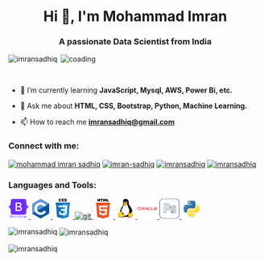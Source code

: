 <h1 align="center">Hi 👋, I'm Mohammad Imran</h1>
<h3 align="center">A passionate Data Scientist from India</h3>
<img align = "right" alt="coading" width="400" src ="https://miro.medium.com/max/1360/1*zVnWJtyGOX_kUIDm6ccCfQ.gif">

<p align="left"> <img src="https://komarev.com/ghpvc/?username=imransadhiq&label=Profile%20views&color=0e75b6&style=flat" alt="imransadhiq" /> </p>

<p align="left"> <a href="https://twitter.com/" target="blank"><img src="https://img.shields.io/twitter/follow/?logo=twitter&style=for-the-badge" alt="" /></a> </p>

- 🌱 I’m currently learning **JavaScript, Mysql, AWS, Power Bi, etc.**

- 💬 Ask me about **HTML, CSS, Bootstrap, Python, Machine Learning.**

- 📫 How to reach me **imransadhiq@gmail.com**

<h3 align="left">Connect with me:</h3>
<p align="left">
<a href="https://linkedin.com/in/mohammad imran sadhiq" target="blank"><img align="center" src="https://raw.githubusercontent.com/rahuldkjain/github-profile-readme-generator/master/src/images/icons/Social/linked-in-alt.svg" alt="mohammad imran sadhiq" height="30" width="40" /></a>
<a href="https://stackoverflow.com/users/imran-sadhiq" target="blank"><img align="center" src="https://raw.githubusercontent.com/rahuldkjain/github-profile-readme-generator/master/src/images/icons/Social/stack-overflow.svg" alt="imran-sadhiq" height="30" width="40" /></a>
<a href="https://instagram.com/imransadhiq" target="blank"><img align="center" src="https://raw.githubusercontent.com/rahuldkjain/github-profile-readme-generator/master/src/images/icons/Social/instagram.svg" alt="imransadhiq" height="30" width="40" /></a>
<a href="https://www.codechef.com/users/imransadhiq" target="blank"><img align="center" src="https://cdn.jsdelivr.net/npm/simple-icons@3.1.0/icons/codechef.svg" alt="imransadhiq" height="30" width="40" /></a>
</p>

<h3 align="left">Languages and Tools:</h3>
<p align="left"> <a href="https://getbootstrap.com" target="_blank" rel="noreferrer"> <img src="https://raw.githubusercontent.com/devicons/devicon/master/icons/bootstrap/bootstrap-plain-wordmark.svg" alt="bootstrap" width="40" height="40"/> </a> <a href="https://www.cprogramming.com/" target="_blank" rel="noreferrer"> <img src="https://raw.githubusercontent.com/devicons/devicon/master/icons/c/c-original.svg" alt="c" width="40" height="40"/> </a> <a href="https://www.w3schools.com/css/" target="_blank" rel="noreferrer"> <img src="https://raw.githubusercontent.com/devicons/devicon/master/icons/css3/css3-original-wordmark.svg" alt="css3" width="40" height="40"/> </a> <a href="https://git-scm.com/" target="_blank" rel="noreferrer"> <img src="https://www.vectorlogo.zone/logos/git-scm/git-scm-icon.svg" alt="git" width="40" height="40"/> </a> <a href="https://www.w3.org/html/" target="_blank" rel="noreferrer"> <img src="https://raw.githubusercontent.com/devicons/devicon/master/icons/html5/html5-original-wordmark.svg" alt="html5" width="40" height="40"/> </a> <a href="https://www.linux.org/" target="_blank" rel="noreferrer"> <img src="https://raw.githubusercontent.com/devicons/devicon/master/icons/linux/linux-original.svg" alt="linux" width="40" height="40"/> </a> <a href="https://www.oracle.com/" target="_blank" rel="noreferrer"> <img src="https://raw.githubusercontent.com/devicons/devicon/master/icons/oracle/oracle-original.svg" alt="oracle" width="40" height="40"/> </a> <a href="https://www.photoshop.com/en" target="_blank" rel="noreferrer"> <img src="https://raw.githubusercontent.com/devicons/devicon/master/icons/photoshop/photoshop-line.svg" alt="photoshop" width="40" height="40"/> </a> <a href="https://www.python.org" target="_blank" rel="noreferrer"> <img src="https://raw.githubusercontent.com/devicons/devicon/master/icons/python/python-original.svg" alt="python" width="40" height="40"/> </a> </p>

<p><img align="left" src="https://github-readme-stats.vercel.app/api/top-langs?username=imransadhiq&show_icons=true&locale=en&layout=compact" alt="imransadhiq" /></p>

<p>&nbsp;<img align="center" src="https://github-readme-stats.vercel.app/api?username=imransadhiq&show_icons=true&locale=en" alt="imransadhiq" /></p>

<p><img align="center" src="https://github-readme-streak-stats.herokuapp.com/?user=imransadhiq&" alt="imransadhiq" /></p>

